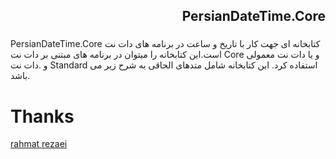

## <div dir="rtl">PersianDateTime.Core</div>

### <div dir="rtl">
 PersianDateTime.Core کتابخانه ای جهت کار با تاریخ و ساعت در برنامه های دات نت است.این کتابخانه را میتوان در برنامه های مبتنی بر دات نت Core و یا دات نت معمولی و .دات نت Standard استفاده کرد.
این کتابخانه شامل متدهای الحاقی به شرح زیر می باشد.
</div>


# Thanks
[rahmat rezaei](http://www.codeplex.com/site/users/view/rahmatrezaei)


